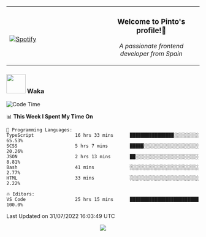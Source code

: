 <table width="100%" align="center"> 
  <tr>
  <td width="50%">
      
&nbsp; <br> [![Spotify](https://novatorem-zeta-rust.vercel.app/api/spotify)](https://open.spotify.com/user/novatorem-zeta-rust)

  </td>
  <td width="50%">
    <h3 align="center">Welcome to Pinto's profile!👋</h3>
    <p align="center"><em>A passionate frontend developer from Spain</em></p>
  </td>
  </table>

### <img src="https://media.giphy.com/media/VgCDAzcKvsR6OM0uWg/giphy.gif" width="50"> Waka

  <!--START_SECTION:waka-->
![Code Time](http://img.shields.io/badge/Code%20Time-722%20hrs%2024%20mins-blue)

📊 **This Week I Spent My Time On** 

```text
💬 Programming Languages: 
TypeScript               16 hrs 33 mins      ████████████████░░░░░░░░░   65.53% 
SCSS                     5 hrs 7 mins        █████░░░░░░░░░░░░░░░░░░░░   20.26% 
JSON                     2 hrs 13 mins       ██░░░░░░░░░░░░░░░░░░░░░░░   8.81% 
Bash                     41 mins             ░░░░░░░░░░░░░░░░░░░░░░░░░   2.77% 
HTML                     33 mins             ░░░░░░░░░░░░░░░░░░░░░░░░░   2.22%

🔥 Editors: 
VS Code                  25 hrs 15 mins      █████████████████████████   100.0%

```


 Last Updated on 31/07/2022 16:03:49 UTC
<!--END_SECTION:waka-->

<div align="center">
<img src="https://github-readme-stats-gilt-tau.vercel.app/api/top-langs/?username=pinto-hub&layout=compact&theme=dracula" />
</div>
